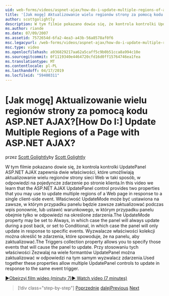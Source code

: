 ```yaml
---
uid: web-forms/videos/aspnet-ajax/how-do-i-update-multiple-regions-of-a-page-with-aspnet-ajax
title: '[Jak mogę] Aktualizowanie wielu regionów strony za pomocą kodu ASP.NET AJAX? | Microsoft Docs'
author: scottgolightly
description: W tym filmie pokazano dowie się, że kontrola kontrolki UpdatePanel ASP.NET AJAX zapewnia dwie właściwości, które umożliwiają aktualizowanie wielu regionów strony sieci Web w respons...
ms.author: riande
ms.date: 07/09/2007
ms.assetid: 7572654d-6fa2-4ea3-a43b-56a8578af0f6
msc.legacyurl: /web-forms/videos/aspnet-ajax/how-do-i-update-multiple-regions-of-a-page-with-aspnet-ajax
msc.type: video
ms.openlocfilehash: a936829217aa62a5caff5c9b0b51cca8a994c10e
ms.sourcegitcommit: 0f1119340e4464720cfd16d0ff15764746ea1fea
ms.translationtype: MT
ms.contentlocale: pl-PL
ms.lasthandoff: 04/17/2019
ms.locfileid: "59400311"
---
```

# <a name="how-do-i-update-multiple-regions-of-a-page-with-aspnet-ajax"></a><span data-ttu-id="89264-104">[Jak mogę] Aktualizowanie wielu regionów strony za pomocą kodu ASP.NET AJAX?</span><span class="sxs-lookup"><span data-stu-id="89264-104">[How Do I:] Update Multiple Regions of a Page with ASP.NET AJAX?</span></span>

<span data-ttu-id="89264-105">przez [Scott Golightly](https://github.com/scottgolightly)</span><span class="sxs-lookup"><span data-stu-id="89264-105">by [Scott Golightly](https://github.com/scottgolightly)</span></span>

<span data-ttu-id="89264-106">W tym filmie pokazano dowie się, że kontrola kontrolki UpdatePanel ASP.NET AJAX zapewnia dwie właściwości, które umożliwiają aktualizowanie wielu regionów strony sieci Web w taki sposób, w odpowiedzi na pojedyncze zdarzenie po stronie klienta.</span><span class="sxs-lookup"><span data-stu-id="89264-106">In this video we learn that the ASP.NET AJAX UpdatePanel control provides two properties that you may use to update multiple regions of a Web page in response to a single client-side event.</span></span> <span data-ttu-id="89264-107">Właściwość UpdateMode może być ustawiona na zawsze, w którym przypadku panelu będzie zawsze zaktualizować podczas wpis ponownie, lub ustawić warunkowego, w którym przypadku panelu obejmie tylko w odpowiedzi na określone zdarzenia.</span><span class="sxs-lookup"><span data-stu-id="89264-107">The UpdateMode property may be set to Always, in which case the panel will always update during a post back, or set to Conditional, in which case the panel will only update in response to specific events.</span></span> <span data-ttu-id="89264-108">Wyzwalacze właściwości kolekcji można określić te zdarzenia, które spowoduje, że na panelu, aby zaktualizować.</span><span class="sxs-lookup"><span data-stu-id="89264-108">The Triggers collection property allows you to specify those events that will cause the panel to update.</span></span> <span data-ttu-id="89264-109">Przy stosowaniu tych właściwości Zezwalaj na wiele formantów UpdatePanel można zaktualizować w odpowiedzi na tym samym wyzwalacz zdarzenia.</span><span class="sxs-lookup"><span data-stu-id="89264-109">Used together these properties allow multiple UpdatePanel controls to update in response to the same event trigger.</span></span>

[<span data-ttu-id="89264-110">&#9654;Obejrzyj film wideo (minuty 7)</span><span class="sxs-lookup"><span data-stu-id="89264-110">&#9654; Watch video (7 minutes)</span></span>](https://channel9.msdn.com/Blogs/ASP-NET-Site-Videos/how-do-i-update-multiple-regions-of-a-page-with-aspnet-ajax)

> [!div class="step-by-step"]
> <span data-ttu-id="89264-111">[Poprzednie](how-do-i-implement-the-ajax-after-processing-pattern.md)
> [dalej](how-do-i-choose-between-methods-of-ajax-page-updates.md)</span><span class="sxs-lookup"><span data-stu-id="89264-111">[Previous](how-do-i-implement-the-ajax-after-processing-pattern.md)
[Next](how-do-i-choose-between-methods-of-ajax-page-updates.md)</span></span>

